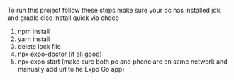 To run this project follow these steps 
make sure your pc has installed jdk and gradle else install quick via choco
1. npm install
2. yarn install
3. delete lock file
4. npx expo-doctor (if all good)
5. npx expo start
(make sure both pc and phone are on same network and manually add url to he Expo Go app)
